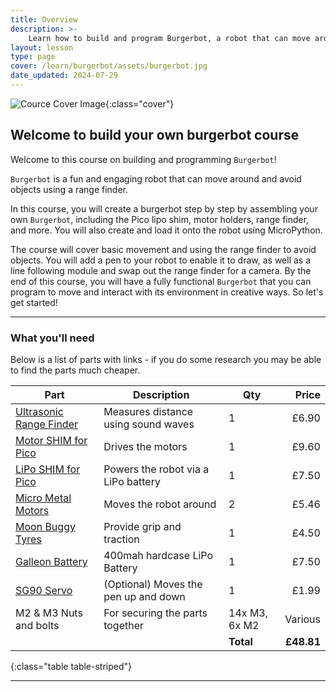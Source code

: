 ```yaml
---
title: Overview
description: >- 
    Learn how to build and program Burgerbot, a robot that can move around and avoid objects using a range finder.
layout: lesson
type: page
cover: /learn/burgerbot/assets/burgerbot.jpg
date_updated: 2024-07-29
---
```


![Cource Cover Image]({{page.cover}}){:class="cover"}

## Welcome to build your own burgerbot course

Welcome to this course on building and programming `Burgerbot`!

`Burgerbot` is a fun and engaging robot that can move around and avoid objects using a range finder.

In this course, you will create a burgerbot step by step by assembling your own `Burgerbot`, including the Pico lipo shim, motor holders, range finder, and more. You will also create and load it onto the robot using MicroPython.

The course will cover basic movement and using the range finder to avoid objects. You will add a pen to your robot to enable it to draw, as well as a line following module and swap out the range finder for a camera. By the end of this course, you will have a fully functional `Burgerbot` that you can program to move and interact with its environment in creative ways. So let's get started!

---

### What you'll need

Below is a list of parts with links - if you do some research you may be able to find the parts much cheaper.

Part                                                                                                     | Description                         | Qty           |   Price
---------------------------------------------------------------------------------------------------------|-------------------------------------|---------------|-------:
[Ultrasonic Range Finder](https://shop.pimoroni.com/products/ultrasonic-distance-sensor)                 | Measures distance using sound waves | 1             |   £6.90
[Motor SHIM for Pico](https://collabs.shop/cinmes)                            | Drives the motors                   | 1             |   £9.60
[LiPo SHIM for Pico](https://collabs.shop/6pumih)                                 | Powers the robot via a LiPo battery | 1             |    £7.50
[Micro Metal Motors](https://collabs.shop/y3doyb) | Moves the robot around              | 2             |   £5.46
[Moon Buggy Tyres](https://shop.pimoroni.com/products/moon-buggy-wheels-pair)                            | Provide grip and traction           | 1             |   £4.50
[Galleon Battery](https://shop.pimoroni.com/products/galleon-400mah-battery)                             | 400mah hardcase LiPo Battery        | 1             |   £7.50
[SG90 Servo](https://kunkune.co.uk/shop/on-sale/micro-servo-motor-sg90/)                                 | (Optional) Moves the pen up and down           | 1             |   £1.99
M2 & M3 Nuts and bolts                                                                                   | For securing the parts together     | 14x M3, 6x M2 | Various
                                                                                                         |                                     | **Total**     | **£48.81**
{:class="table table-striped"}

---
